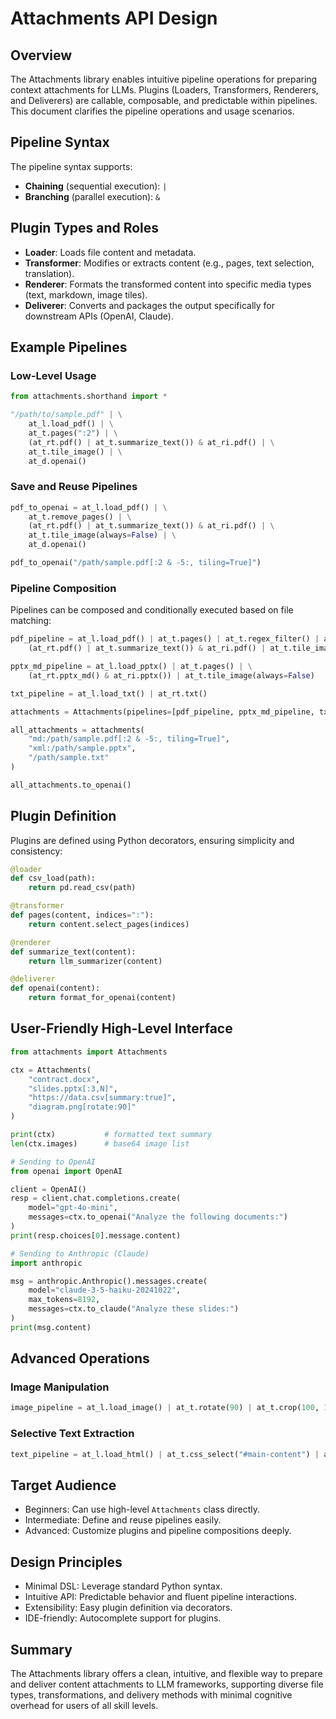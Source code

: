 # Attachments API Design

## Overview

The Attachments library enables intuitive pipeline operations for preparing context attachments for LLMs. Plugins (Loaders, Transformers, Renderers, and Deliverers) are callable, composable, and predictable within pipelines. This document clarifies the pipeline operations and usage scenarios.

## Pipeline Syntax

The pipeline syntax supports:

* **Chaining** (sequential execution): `|`
* **Branching** (parallel execution): `&`

## Plugin Types and Roles

* **Loader**: Loads file content and metadata.
* **Transformer**: Modifies or extracts content (e.g., pages, text selection, translation).
* **Renderer**: Formats the transformed content into specific media types (text, markdown, image tiles).
* **Deliverer**: Converts and packages the output specifically for downstream APIs (OpenAI, Claude).

## Example Pipelines

### Low-Level Usage

```python
from attachments.shorthand import *

"/path/to/sample.pdf" | \
    at_l.load_pdf() | \
    at_t.pages(":2") | \
    (at_rt.pdf() | at_t.summarize_text()) & at_ri.pdf() | \
    at_t.tile_image() | \
    at_d.openai()
```

### Save and Reuse Pipelines

```python
pdf_to_openai = at_l.load_pdf() | \
    at_t.remove_pages() | \
    (at_rt.pdf() | at_t.summarize_text()) & at_ri.pdf() | \
    at_t.tile_image(always=False) | \
    at_d.openai()

pdf_to_openai("/path/sample.pdf[:2 & -5:, tiling=True]")
```

### Pipeline Composition

Pipelines can be composed and conditionally executed based on file matching:

```python
pdf_pipeline = at_l.load_pdf() | at_t.pages() | at_t.regex_filter() | at_t.translate() | \
    (at_rt.pdf() | at_t.summarize_text()) & at_ri.pdf() | at_t.tile_image(always=False)

pptx_md_pipeline = at_l.load_pptx() | at_t.pages() | \
    (at_rt.pptx_md() & at_ri.pptx()) | at_t.tile_image(always=False)

txt_pipeline = at_l.load_txt() | at_rt.txt()

attachments = Attachments(pipelines=[pdf_pipeline, pptx_md_pipeline, txt_pipeline])

all_attachments = attachments(
    "md:/path/sample.pdf[:2 & -5:, tiling=True]",
    "xml:/path/sample.pptx",
    "/path/sample.txt"
)

all_attachments.to_openai()
```

## Plugin Definition

Plugins are defined using Python decorators, ensuring simplicity and consistency:

```python
@loader
def csv_load(path):
    return pd.read_csv(path)

@transformer
def pages(content, indices=":"):
    return content.select_pages(indices)

@renderer
def summarize_text(content):
    return llm_summarizer(content)

@deliverer
def openai(content):
    return format_for_openai(content)
```

## User-Friendly High-Level Interface

```python
from attachments import Attachments

ctx = Attachments(
    "contract.docx",
    "slides.pptx[:3,N]",
    "https://data.csv[summary:true]",
    "diagram.png[rotate:90]"
)

print(ctx)           # formatted text summary
len(ctx.images)      # base64 image list

# Sending to OpenAI
from openai import OpenAI

client = OpenAI()
resp = client.chat.completions.create(
    model="gpt-4o-mini",
    messages=ctx.to_openai("Analyze the following documents:")
)
print(resp.choices[0].message.content)

# Sending to Anthropic (Claude)
import anthropic

msg = anthropic.Anthropic().messages.create(
    model="claude-3-5-haiku-20241022",
    max_tokens=8192,
    messages=ctx.to_claude("Analyze these slides:")
)
print(msg.content)
```

## Advanced Operations

### Image Manipulation

```python
image_pipeline = at_l.load_image() | at_t.rotate(90) | at_t.crop(100, 100, 400, 400) | at_t.tile_image(2, 2)
```

### Selective Text Extraction

```python
text_pipeline = at_l.load_html() | at_t.css_select("#main-content") | at_rt.html()
```

## Target Audience

* Beginners: Can use high-level `Attachments` class directly.
* Intermediate: Define and reuse pipelines easily.
* Advanced: Customize plugins and pipeline compositions deeply.

## Design Principles

* Minimal DSL: Leverage standard Python syntax.
* Intuitive API: Predictable behavior and fluent pipeline interactions.
* Extensibility: Easy plugin definition via decorators.
* IDE-friendly: Autocomplete support for plugins.

## Summary

The Attachments library offers a clean, intuitive, and flexible way to prepare and deliver content attachments to LLM frameworks, supporting diverse file types, transformations, and delivery methods with minimal cognitive overhead for users of all skill levels.
